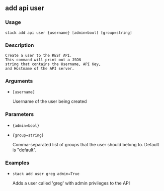 ## add api user

### Usage

`stack add api user {username} [admin=bool] [group=string]`

### Description


	Create a user to the REST API.
	This command will print out a JSON
	string that contains the Username, API Key,
	and Hostname of the API server.
	

### Arguments

* `[username]`

   Username of the user being created


### Parameters
* `{admin=bool}`
* `{group=string}`

   Comma-separated list of groups that the
	user should belong to. Default is "default".

### Examples

* `stack add user greg admin=True`

   Adds a user called 'greg' with admin privileges
	to the API



